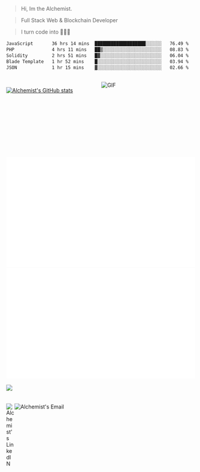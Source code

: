 > Hi, Im the Alchemist.

> Full Stack Web & Blockchain Developer

> I turn code into 💎💎💎

<!--START_SECTION:waka-->
```text
JavaScript       36 hrs 14 mins  ███████████████████░░░░░░   76.49 % 
PHP              4 hrs 11 mins   ██▒░░░░░░░░░░░░░░░░░░░░░░   08.83 % 
Solidity         2 hrs 51 mins   █▓░░░░░░░░░░░░░░░░░░░░░░░   06.04 % 
Blade Template   1 hr 52 mins    █░░░░░░░░░░░░░░░░░░░░░░░░   03.94 % 
JSON             1 hr 15 mins    ▓░░░░░░░░░░░░░░░░░░░░░░░░   02.66 % 
```
<!--END_SECTION:waka-->


<br />

<img align="right" alt="GIF" src="https://user-images.githubusercontent.com/5355808/139111924-210cc6fa-9fb1-4dac-929d-6324a5836a92.gif" width="250" height="200" />

[![Alchemist's GitHub stats](https://github-readme-stats.vercel.app/api?username=DrMaxis&show_icons=true&theme=outrun&count_private=true)](#)

![](https://raw.githubusercontent.com/DrMaxis/github-stats-transparent/output/generated/overview.svg)
![](https://raw.githubusercontent.com/DrMaxis/github-stats-transparent/output/generated/languages.svg)

 
<a href="https://count.getloli.com/"><img src="https://count.getloli.com/get/@alchemist?theme=rule34"></a>

<br>

<a href="https://linkedin.com/in/nathan-antwi-0a89ba107/">
  <img align="left" alt="Alchemist's LinkedIN" width="22px" src="https://raw.githubusercontent.com/peterthehan/peterthehan/master/assets/linkedin.svg" />
</a>

<a href="mailto:nathankantwi@gmail.com">
  <img align="left" alt="Alchemist's Email" src="https://img.shields.io/badge/Email-nathankantwi%40gmail.com-blue" />
</a>

